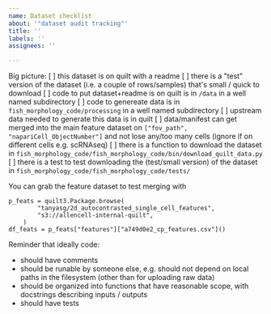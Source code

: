 ```yaml
---
name: Dataset checklist
about: '"dataset audit tracking"'
title: ''
labels: ''
assignees: ''

---
```


Big picture:
[ ] this dataset is on quilt with a readme
[ ] there is a "test" version of the dataset (i.e. a couple of rows/samples) that's small / quick to download
[ ] code to put dataset+readme is on quilt is in `/data` in a well named subdirectory 
[ ] code to genereate data is in `fish_morphology_code/processing` in a well named subdirectory
[ ] upstream data needed to generate this data is in quilt
[ ] data/manifest can get merged into the main feature dataset on `["fov_path", "napariCell_ObjectNumber"]` and not lose any/too many cells (ignore if on different cells e.g. scRNAseq)
[ ] there is a function to download the dataset in `fish_morphology_code/fish_morphology_code/bin/download_quilt_data.py`
[ ] there is a test to test downloading the (test/small version) of the dataset in `fish_morphology_code/fish_morphology_code/tests/`


You can grab the feature dataset to test merging with
```
p_feats = quilt3.Package.browse(
        "tanyasg/2d_autocontrasted_single_cell_features",
        "s3://allencell-internal-quilt",
    )
df_feats = p_feats["features"]["a749d0e2_cp_features.csv"]()
```


Reminder that ideally code:
 - should have comments
 - should be runable by someone else, e.g. should not depend on local paths in the filesystem (other than for uploading raw data)
 - should be organized into functions that have reasonable scope, with docstrings describing inputs / outputs
 - should have tests
